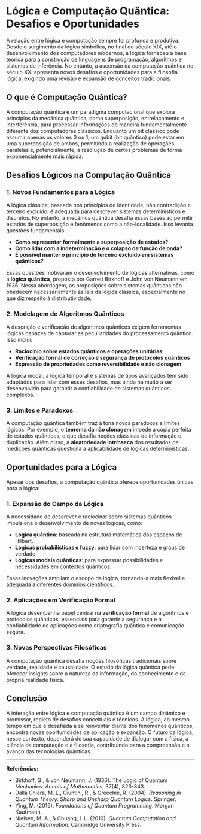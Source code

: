 # Lógica e Computação Quântica: Desafios e Oportunidades

A relação entre lógica e computação sempre foi profunda e produtiva. Desde o surgimento da lógica simbólica, no final do século XIX, até o desenvolvimento dos computadores modernos, a lógica forneceu a base teórica para a construção de linguagens de programação, algoritmos e sistemas de inferência. No entanto, a ascensão da computação quântica no século XXI apresenta novos desafios e oportunidades para a filosofia lógica, exigindo uma revisão e expansão de conceitos tradicionais.

## O que é Computação Quântica?

A computação quântica é um paradigma computacional que explora princípios da mecânica quântica, como superposição, entrelaçamento e interferência, para processar informações de maneira fundamentalmente diferente dos computadores clássicos. Enquanto um bit clássico pode assumir apenas os valores 0 ou 1, um qubit (bit quântico) pode estar em uma superposição de ambos, permitindo a realização de operações paralelas e, potencialmente, a resolução de certos problemas de forma exponencialmente mais rápida.

## Desafios Lógicos na Computação Quântica

### 1. Novos Fundamentos para a Lógica

A lógica clássica, baseada nos princípios de identidade, não contradição e terceiro excluído, é adequada para descrever sistemas determinísticos e discretos. No entanto, a mecânica quântica desafia essas bases ao permitir estados de superposição e fenômenos como a não-localidade. Isso levanta questões fundamentais:

- **Como representar formalmente a superposição de estados?**
- **Como lidar com a indeterminação e o colapso da função de onda?**
- **É possível manter o princípio do terceiro excluído em sistemas quânticos?**

Essas questões motivaram o desenvolvimento de lógicas alternativas, como a **lógica quântica**, proposta por Garrett Birkhoff e John von Neumann em 1936. Nessa abordagem, as proposições sobre sistemas quânticos não obedecem necessariamente às leis da lógica clássica, especialmente no que diz respeito à distributividade.

### 2. Modelagem de Algoritmos Quânticos

A descrição e verificação de algoritmos quânticos exigem ferramentas lógicas capazes de capturar as peculiaridades do processamento quântico. Isso inclui:

- **Raciocínio sobre estados quânticos e operações unitárias**
- **Verificação formal de correção e segurança de protocolos quânticos**
- **Expressão de propriedades como reversibilidade e não clonagem**

A lógica modal, a lógica temporal e sistemas de tipos avançados têm sido adaptados para lidar com esses desafios, mas ainda há muito a ser desenvolvido para garantir a confiabilidade de sistemas quânticos complexos.

### 3. Limites e Paradoxos

A computação quântica também traz à tona novos paradoxos e limites lógicos. Por exemplo, o **teorema da não clonagem** impede a cópia perfeita de estados quânticos, o que desafia noções clássicas de informação e duplicação. Além disso, a **aleatoriedade intrínseca** dos resultados de medições quânticas questiona a aplicabilidade de lógicas determinísticas.

## Oportunidades para a Lógica

Apesar dos desafios, a computação quântica oferece oportunidades únicas para a lógica:

### 1. Expansão do Campo da Lógica

A necessidade de descrever e raciocinar sobre sistemas quânticos impulsiona o desenvolvimento de novas lógicas, como:

- **Lógica quântica**: baseada na estrutura matemática dos espaços de Hilbert.
- **Lógicas probabilísticas e fuzzy**: para lidar com incerteza e graus de verdade.
- **Lógicas modais quânticas**: para expressar possibilidades e necessidades em contextos quânticos.

Essas inovações ampliam o escopo da lógica, tornando-a mais flexível e adequada a diferentes domínios científicos.

### 2. Aplicações em Verificação Formal

A lógica desempenha papel central na **verificação formal** de algoritmos e protocolos quânticos, essenciais para garantir a segurança e a confiabilidade de aplicações como criptografia quântica e comunicação segura.

### 3. Novas Perspectivas Filosóficas

A computação quântica desafia noções filosóficas tradicionais sobre verdade, realidade e causalidade. O estudo da lógica quântica pode oferecer insights sobre a natureza da informação, do conhecimento e da própria realidade física.

## Conclusão

A interação entre lógica e computação quântica é um campo dinâmico e promissor, repleto de desafios conceituais e técnicos. A lógica, ao mesmo tempo em que é desafiada a se reinventar diante dos fenômenos quânticos, encontra novas oportunidades de aplicação e expansão. O futuro da lógica, nesse contexto, dependerá de sua capacidade de dialogar com a física, a ciência da computação e a filosofia, contribuindo para a compreensão e o avanço das tecnologias quânticas.

---

**Referências:**

- Birkhoff, G., & von Neumann, J. (1936). The Logic of Quantum Mechanics. *Annals of Mathematics*, 37(4), 823-843.
- Dalla Chiara, M. L., Giuntini, R., & Greechie, R. (2004). *Reasoning in Quantum Theory: Sharp and Unsharp Quantum Logics*. Springer.
- Ying, M. (2016). *Foundations of Quantum Programming*. Morgan Kaufmann.
- Nielsen, M. A., & Chuang, I. L. (2010). *Quantum Computation and Quantum Information*. Cambridge University Press.